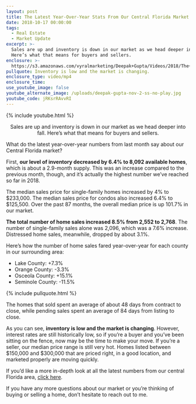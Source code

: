 ```yaml
---
layout: post
title: The Latest Year-Over-Year Stats From Our Central Florida Market
date: 2018-10-17 00:00:00
tags:
  - Real Estate
  - Market Update
excerpt: >-
  Sales are up and inventory is down in our market as we head deeper into fall.
  Here’s what that means for buyers and sellers.
enclosure: >-
  https://s3.amazonaws.com/vyralmarketing/Deepak+Gupta/Videos/2018/The+Dee+Team+-+The+Latest+Year-Over-Year+Stats+From+Our+Central+Florida+Market.mp4
pullquote: Inventory is low and the market is changing.
enclosure_type: video/mp4
enclosure_time:
use_youtube_image: false
youtube_alternate_image: /uploads/deepak-gupta-nov-2-ss-no-play.jpg
youtube_code: jRKsrRAvvRI
---
```


{% include youtube.html %}

<center>Sales are up and inventory is down in our market as we head deeper into fall. Here’s what that means for buyers and sellers.</center>

What do the latest year-over-year numbers from last month say about our Central Florida market?

First, **our level of inventory decreased by 6.4% to 8,092 available homes**, which is about a 2.9-month supply. This was an increase compared to the previous month, though, and it’s actually the highest number we’ve reached so far in 2018.

The median sales price for single-family homes increased by 4% to $233,000. The median sales price for condos also increased 6.4% to $125,500. Over the past 87 months, the overall median price is up 101.7% in our market.

**The total number of home sales increased 8.5% from 2,552 to 2,768**. The number of single-family sales alone was 2,096, which was a 7.6% increase. Distressed home sales, meanwhile, dropped by about 3.1%.

Here’s how the number of home sales fared year-over-year for each county in our surrounding area:&nbsp;

* Lake County: +7.3%
* Orange County: -3.3%
* Osceola County: +15.1%
* Seminole County: -11.5%

{% include pullquote.html %}

The homes that sold spent an average of about 48 days from contract to close, while pending sales spent an average of 84 days from listing to close.

As you can see, **inventory is low and the market is changing**. However, interest rates are still historically low, so if you’re a buyer and you’ve been sitting on the fence, now may be the time to make your move. If you’re a seller, our median price range is still very hot. Homes listed between $150,000 and $300,000 that are priced right, in a good location, and marketed properly are moving quickly.

If you’d like a more in-depth look at all the latest numbers from our central Florida area, [click here](https://cdn.ymaws.com/www.orlandorealtors.org/resource/resmgr/images_marketpulse_2018/MarketPulse102018.pdf?_cldee=ZGd1cHRhQGRndXB0YS5jb20%3d&amp;recipientid=contact-7b128ac5027741bdb601fdd29d7c17e7-26e5e0b00f594085a7a214873a8e6e94&amp;esid=f7d4abda-91cc-e811-9c1f-00155d007945).

If you have any more questions about our market or you’re thinking of buying or selling a home, don’t hesitate to reach out to me.